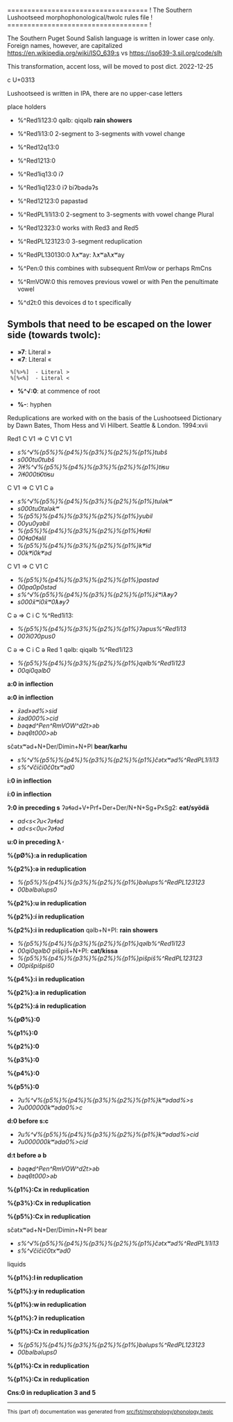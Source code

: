 =================================== !
The Southern Lushootseed morphophonological/twolc rules file !
=================================== !

The Southern Puget Sound Salish language is written in lower case only. Foreign names, however,
are capitalized https://en.wikipedia.org/wiki/ISO_639:s vs https://iso639-3.sil.org/code/slh

This transformation, accent loss, will be moved to post dict. 2022-12-25

c U+0313

Lushootseed is written in IPA, there are no upper-case letters

place holders

* %^Red1i123:0  qəlb: qiqəlb **rain showers**
* %^Red1i13:0  2-segment to 3-segments with vowel change
* %^Red12q13:0 
* %^Red1213:0 
* %^Red1iq13:0  iʔ
* %^Red1iq123:0  iʔ biʔbədəʔs
* %^Red12123:0  papastəd
* %^RedPL1i1i13:0  2-segment to 3-segments with vowel change Plural
* %^Red12323:0  works with Red3 and Red5

* %^RedPL123123:0  3-segment reduplication 

* %^RedPL130130:0  ƛ̕xʷay: ƛ̕xʷaƛ̕xʷay 

* %^Pen:0  this combines with subsequent RmVow or perhaps RmCns
* %^RmVOW:0  this removes previous vowel or with Pen the penultimate vowel
* %^d2t:0  this devoices d to t specifically

## Symbols that need to be escaped on the lower side (towards twolc):
* **»7**:  Literal »
* **«7**:  Literal «
```
 %[%>%]  - Literal >
 %[%<%]  - Literal <
```
* **%^√:0**: at commence of root

* **%-**:  hyphen

Reduplications are worked with on the basis of the Lushootseed Dictionary by Dawn Bates, Thom Hess and Vi Hilbert. Seattle & London. 1994:xvii

Red1
C V1 => C V1 C V1 
* *s%^√%{p5%}%{p4%}%{p3%}%{p2%}%{p1%}tubš*
* *s000tu0tubš*
* *ʔiɬ%^√%{p5%}%{p4%}%{p3%}%{p2%}%{p1%}t̕isu*
* *ʔiɬ000t̕i0t̕isu*

C V1 => C V1 C ə  
* *s%^√%{p5%}%{p4%}%{p3%}%{p2%}%{p1%}tuləkʷ*
* *s000tu0tələkʷ*
* *%{p5%}%{p4%}%{p3%}%{p2%}%{p1%}yubil*
* *00yu0yəbil*
* *%{p5%}%{p4%}%{p3%}%{p2%}%{p1%}ɬaɬil*
* *00ɬa0ɬəlil*
* *%{p5%}%{p4%}%{p3%}%{p2%}%{p1%}k̓ʷid*
* *00k̓ʷi0k̓ʷəd*

C V1 => C V1 C   
* *%{p5%}%{p4%}%{p3%}%{p2%}%{p1%}pastəd*
* *00pa0p0stəd*
* *s%^√%{p5%}%{p4%}%{p3%}%{p2%}%{p1%}x̌ʷiƛ̕əyʔ*
* *s000x̌ʷi0x̌ʷ0ƛ̕əyʔ*

C ə => C i C   %^Red1i13:
* *%{p5%}%{p4%}%{p3%}%{p2%}%{p1%}ʔəpus%^Red1i13*
* *00ʔi0ʔ0pus0*

C ə => C i C ə
Red 1 qəlb: qiqəlb %^Red1i123
* *%{p5%}%{p4%}%{p3%}%{p2%}%{p1%}qəlb%^Red1i123*
* *00qi0qəlb0*

**a:0 in inflection**

**ə:0 in inflection**
* *x̌əd»əd%>sid*
* *x̌əd000%>cid*
* *bəq̓əd^Pen^RmVOW^d2t>əb*
* *bəq̓0t000>əb*

sčətxʷəd+N+Der/Dimin+N+Pl __bear/karhu__
* *s%^√%{p5%}%{p4%}%{p3%}%{p2%}%{p1%}čətxʷəd%^RedPL1i1i13*
* *s%^√čiči0č0txʷəd0*

**i:0 in inflection**

**í:0 in inflection**

**ʔ:0 in preceding s**
ʔəɬəd+V+Prf+Der+Der/N+N+Sg+PxSg2: __eat/syödä__
* *ad<s<ʔu<ʔəɬəd*
* *ad<s<0u<ʔəɬəd*

**u:0 in preceding ƛ̕**

**%{pØ%}:a in reduplication**

**%{p2%}:ə in reduplication**
* *%{p5%}%{p4%}%{p3%}%{p2%}%{p1%}bəlups%^RedPL123123*
* *00bəlbəlups0*

**%{p2%}:u in reduplication**

**%{p2%}:í in reduplication**

**%{p2%}:i in reduplication**
qəlb+N+Pl: **rain showers**
* *%{p5%}%{p4%}%{p3%}%{p2%}%{p1%}qəlb%^Red1i123*
* *00qi0qəlb0*
pišpiš+N+Pl: **cat/kissa**
* *%{p5%}%{p4%}%{p3%}%{p2%}%{p1%}pišpiš%^RedPL123123*
* *00pišpišpiš0*

**%{p4%}:i in reduplication**

**%{p2%}:a in reduplication**

**%{p2%}:á in reduplication**

**%{pØ%}:0**

**%{p1%}:0**

**%{p2%}:0**

**%{p3%}:0**

**%{p4%}:0**

**%{p5%}:0**

* *ʔu%^√%{p5%}%{p4%}%{p3%}%{p2%}%{p1%}kʷədad%>s*
* *ʔu000000kʷəda0%>c*

**d:0 before s:c**
* *ʔu%^√%{p5%}%{p4%}%{p3%}%{p2%}%{p1%}kʷədad%>cid*
* *ʔu000000kʷəda0%>cid*

**d:t before ə b**
* *bəq̓əd^Pen^RmVOW^d2t>əb*
* *bəq̓0t000>əb*

**%{p1%}:Cx in reduplication**

**%{p3%}:Cx in reduplication**

**%{p5%}:Cx in reduplication**

sčətxʷəd+N+Der/Dimin+N+Pl bear
* *s%^√%{p5%}%{p4%}%{p3%}%{p2%}%{p1%}čətxʷəd%^RedPL1i1i13*
* *s%^√čičič0txʷəd0*

liquids

**%{p1%}:l̕ in reduplication**

**%{p1%}:y̓ in reduplication**

**%{p1%}:w̓ in reduplication**

**%{p1%}:ʔ in reduplication**

**%{p1%}:Cx in reduplication**
* *%{p5%}%{p4%}%{p3%}%{p2%}%{p1%}bəlups%^RedPL123123*
* *00bəlbəlups0*

**%{p1%}:Cx in reduplication**

**%{p1%}:Cx in reduplication**

**Cns:0 in reduplication 3 and 5**

* * *

<small>This (part of) documentation was generated from [src/fst/morphology/phonology.twolc](https://github.com/giellalt/lang-slh/blob/main/src/fst/morphology/phonology.twolc)</small>
